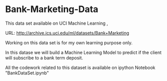 # Bank-Marketing-Data

This data set available on UCI Machine Learning , 

URL: http://archive.ics.uci.edu/ml/datasets/Bank+Marketing

Working on this data set is for my own learning purpose only.

In this datase we will build a Machine Learning Model to predict if the client will subscribe to a bank term deposit.

All the codework related to this dataset is available on ipython Notebook "BankDataSet.ipynb"

